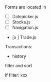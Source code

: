 Forms are located in 
- [ ] Datepicker.js
- [ ] Stocks.js
- [ ] Navigation.js
- [x ] Trade.js


Transactions: 
- history

filter and sort

if filter: xxx

